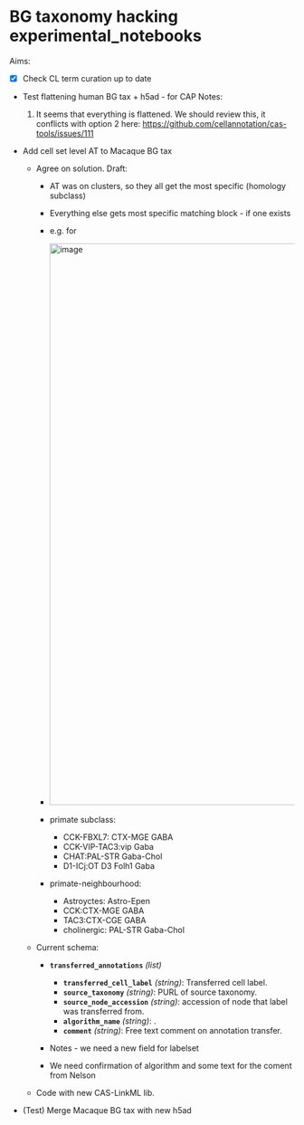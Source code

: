 # BG taxonomy hacking experimental_notebooks 

Aims: 

- [x] Check CL term curation up to date

* Test flattening human BG tax + h5ad - for CAP
   Notes:
     1. It seems that everything is flattened. We should review this, it conflicts with option 2 here:
        https://github.com/cellannotation/cas-tools/issues/111

* Add cell set level AT to Macaque BG tax
   *  Agree on solution. Draft:
      * AT was on clusters, so they all get the most specific (homology subclass)
      * Everything else gets most specific matching block - if one exists
    
      * e.g. for
      *  <img width="993" alt="image" src="https://github.com/user-attachments/assets/4f0c0462-d4af-4c2c-a839-381d66f88b30">
        * primate subclass:
          * CCK-FBXL7: CTX-MGE GABA
          * CCK-VIP-TAC3:vip Gaba
          * CHAT:PAL-STR Gaba-Chol
          * D1-ICj:OT D3 Folh1 Gaba
      * primate-neighbourhood:
          * Astroyctes: Astro-Epen
          * CCK:CTX-MGE GABA
          * TAC3:CTX-CGE GABA
          * cholinergic: PAL-STR Gaba-Chol
       
   * Current schema:
     - **`transferred_annotations`** *(list)*
        - **`transferred_cell_label`** *(string)*: Transferred cell label.
        - **`source_taxonomy`** *(string)*: PURL of source taxonomy.
        - **`source_node_accession`** *(string)*: accession of node that label was transferred from.
        - **`algorithm_name`** *(string)*: .
        - **`comment`** *(string)*: Free text comment on annotation transfer.
      
      - Notes - we need a new field for labelset
      - We need confirmation of algorithm and some text for the coment from Nelson
        
   * Code with new CAS-LinkML lib.
  
* (Test) Merge Macaque BG tax with new h5ad
